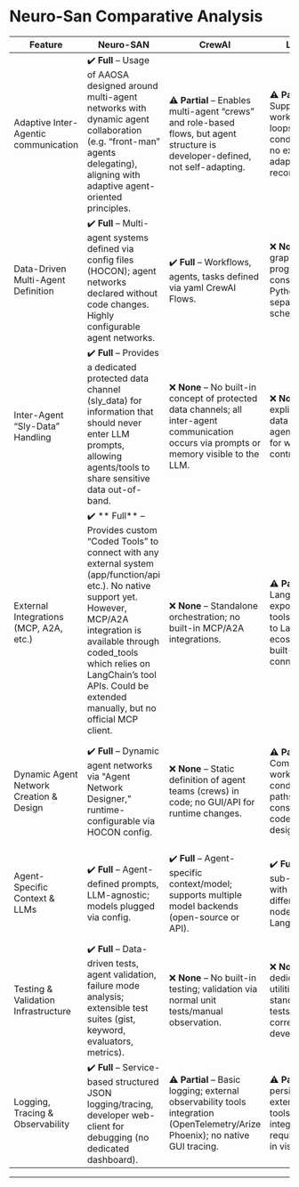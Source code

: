 # Neuro-San Comparative Analysis

| Feature                                | Neuro-SAN                                                                                                                                                                                                                                                                                            | CrewAI                                                                                                                                                                                                       | LangGraph                                                                                                                                                                                                                         | Microsoft Autogen                                                                                                                                                                                                                     | Agno                                                                                                                                                                                                                                              | PydanticAI                                                                                                                                                                                                                               | AWS Agent-Squad                                                                                                                                                                                                                                           | Google ADK                                                                                                                                                                                                                                                        |
|----------------------------------------|------------------------------------------------------------------------------------------------------------------------------------------------------------------------------------------------------------------------------------------------------------------------------------------------------|--------------------------------------------------------------------------------------------------------------------------------------------------------------------------------------------------------------|-----------------------------------------------------------------------------------------------------------------------------------------------------------------------------------------------------------------------------------|---------------------------------------------------------------------------------------------------------------------------------------------------------------------------------------------------------------------------------------|---------------------------------------------------------------------------------------------------------------------------------------------------------------------------------------------------------------------------------------------------|-------------------------------------------------------------------------------------------------------------------------------------------------------------------------------------------------------------------------------------------|-----------------------------------------------------------------------------------------------------------------------------------------------------------------------------------------------------------------------------------------------------------|-------------------------------------------------------------------------------------------------------------------------------------------------------------------------------------------------------------------------------------------------------------------|
| Adaptive Inter-Agentic communication   | ✔️ **Full** – Usage of AAOSA designed around multi-agent networks with dynamic agent collaboration (e.g. “front-man” agents delegating), aligning with adaptive agent-oriented principles.                                                                                                             | ⚠️ **Partial** – Enables multi-agent “crews” and role-based flows, but agent structure is developer-defined, not self-adapting.                                                                             | ⚠️ **Partial** – Supports complex workflows with loops and conditionals, but no explicit adaptive agent reconfiguration.                                                                                                           | ⚠️ **Partial** – Provides generic multi-agent conversation; adaptivity beyond async messaging must be developer-implemented.                                                                                                            | ✔️ **Full** – Advanced multi-agent architecture (“Agent Teams”) with adaptive delegation and collaboration.                                                                                                                                      | ⚠️ **Partial** – Modular multi-agent compositions (graphs) and dynamic protocols; adaptivity beyond configured workflows requires manual setup.                                                                                            | ⚠️ **Partial** – Specialized agents with dynamic intent-based routing, fixed supervisor/worker pattern, not self-modifying.                                                                                                                                  | ✔️ **Full** – Adaptive multi-agent systems, hierarchical agents with dynamic LLM-driven routing.                                                                                                                                                                     |
| Data-Driven Multi-Agent Definition     | ✔️ **Full** – Multi-agent systems defined via config files (HOCON); agent networks declared without code changes. Highly configurable agent networks.                                                                                                                                                                 | ✔️ **Full** – Workflows, agents, tasks defined via yaml CrewAI Flows.                                                                                                                                        | ❌ **None** – Agent graphs programmatically constructed using Python APIs (no separate config schema).                                                                                                                             | ❌ **None** – Code-first orchestration; Python-based agent instantiation/scripted agents.                                                                                                                                             | ❌ **None** – Agents/teams created via Python API; no dedicated config language.                                                                                                                                                                | ⚠️ **Partial** – Primarily Python-based agent logic, structured via Pydantic models.                                                                                                                                                       | ❌ **None** – Agent ensembles set up in code (Python/TypeScript), no high-level configs.                                                                                                                                                                  | ❌ **None** – Code-first agent definitions (Python) with CLI/UI, no separate configs.                                                                                                                                                                                      |
| Inter-Agent “Sly-Data” Handling        | ✔️ **Full** – Provides a dedicated protected data channel (sly_data) for information that should never enter LLM prompts, allowing agents/tools to share sensitive data out-of-band.                                                                                                                                                                                                | ❌ **None** – No built-in concept of protected data channels; all inter-agent communication occurs via prompts or memory visible to the LLM.                                                                                                            | ❌ **None** – No explicit concealed data passing; agent state shared for workflow control only.                                                                                                                                    | ❌ **None** – No built-in sensitive data segregation (developers must handle manually).                                                                                                                                                 | ❌ **None** – No mechanism for transmitting data outside LLM interactions.                                                                                                                                                                       | ✔️ **Full** – Secure inter-agent data via Agent2Agent (A2A) protocol; structured Pydantic models.                                                                                                                                          | ⚠️ **Partial** – Uses filter agents to strip sensitive info but no general-purpose hidden data channel.                                                                                                                                                    | ✔️ **Full** – Secure agent communication via Agent2Agent protocol, structured inter-agent messaging.                                                                                                                                                                       |
| External Integrations (MCP, A2A, etc.) | ✔️ ** Full** – Provides custom “Coded Tools” to connect with any external system (app/function/api etc.). No native support yet. However, MCP/A2A integration is available through coded_tools which relies on LangChain’s tool APIs. Could be extended manually, but no official MCP client.                                                                                                                                                                        | ❌ **None** – Standalone orchestration; no built-in MCP/A2A integrations.                                                                                                                                     | ⚠️ **Partial** – LangGraph agents exposed as MCP tools; tied mostly to LangChain ecosystem; no built-in A2A connectors.                                                                                                           | ❌ **None** – Independent framework; no built-in third-party protocols (A2A/MCP).                                                                                                                                                     | ⚠️ **Partial** – MCP server compatible via MCPTools; no native A2A support yet.                                                                                                                                                                 | ✔️ **Full** – Strong interoperability with MCP (client/server) and A2A protocols.                                                                                                                                                         | ❌ **None** – AWS services-oriented (Bedrock, Lex); no cross-vendor agent protocols.                                                                                                                                                                       | ✔️ **Full** – Built-in integration for MCP-based tooling, supports other frameworks (LangChain, LangGraph, CrewAI), uses Google's A2A.                                                                                                                                          |
| Dynamic Agent Network Creation & Design| ✔️ **Full** – Dynamic agent networks via "Agent Network Designer," runtime-configurable via HOCON config.                                                                                                                                                                                             | ❌ **None** – Static definition of agent teams (crews) in code; no GUI/API for runtime changes.                                                                                                              | ⚠️ **Partial** – Complex workflows with conditional/looping paths; graph pre-constructed in code (no visual design tool).                                                                                                         | ⚠️ **Partial** – Dynamic conversation flows with event-driven architecture; no visual network design.                                                                                                                                  | ⚠️ **Partial** – Multiple coordination modes for dynamic interactions; developer-configured team composition.                                                                                                                                   | ✔️ **Full** – Graph-based abstraction; programmatic composition and visualization (Mermaid), dynamic linking via protocols.                                                                                                               | ⚠️ **Partial** – Dynamic runtime routing (intent classifier); conversation graph predetermined (no network design tool).                                                                                                                                   | ✔️ **Full** – Hierarchical agent spawning, dynamic LLM-based routing, visual web-based agent management interface.                                                                                                                                                        |
| Agent-Specific Context & LLMs          | ✔️ **Full** – Agent-defined prompts, LLM-agnostic; models plugged via config.                                                                                                                                                                                                                        | ✔️ **Full** – Agent-specific context/model; supports multiple model backends (open-source or API).                                                                                                            | ✔️ **Full** – Distinct sub-agents/nodes with roles/tools; different LLMs per node (leverages LangChain).                                                                                                                           | ✔️ **Full** – Agents with distinct prompts/models (OpenAI, Azure, etc.) mixed within one system.                                                                                                                                       | ✔️ **Full** – Model-agnostic; supports 20+ providers, each agent own memory/tools/context.                                                                                                                                                       | ✔️ **Full** – Model-agnostic (OpenAI, Anthropic, Cohere, Gemini, etc.); agent-specific schemas/context.                                                                                                                                   | ✔️ **Full** – Agent-specific contexts (OpenAI, Bedrock, Lex) maintained individually, consistent memory propagation.                                                                                                                                      | ✔️ **Full** – Flexible models (Gemini, Vertex-supported, external LLMs); isolated agent state/prompt/tools.                                                                                                                                                                 |
| Testing & Validation Infrastructure    | ✔️ **Full** – Data-driven tests, agent validation, failure mode analysis; extensible test suites (gist, keyword, evaluators, metrics).                                                                                                                                                               | ❌ **None** – No built-in testing; validation via normal unit tests/manual observation.                                                                                                                      | ❌ **None** – No dedicated testing utilities beyond standard code tests; workflow correctness via developers.                                                                                                                     | ❌ **None** – No explicit testing suite; developer-written tests/manual evaluation.                                                                                                                                                    | ⚠️ **Partial** – Proprietary monitoring dashboard; no explicit agent testing framework described.                                                                                                                                                | ✔️ **Full** – Evaluation framework (`pydantic_evals`); systematic dataset-based agent output validation.                                                                                                                                   | ❌ **None** – No built-in evaluation/testing; QA via development practices/live monitoring.                                                                                                                                                                | ✔️ **Full** – Built-in evaluation; predefined test cases; CLI/Web UI for interactive debugging/inspection.                                                                                                                                                                  |
| Logging, Tracing & Observability       | ✔️ **Full** – Service-based structured JSON logging/tracing, developer web-client for debugging (no dedicated dashboard).                                                                                                                                                                            | ⚠️ **Partial** – Basic logging; external observability tools integration (OpenTelemetry/Arize Phoenix); no native GUI tracing.                                                                               | ⚠️ **Partial** – State persistence; external tracing tools (LangTrace) integration required; no built-in visualization.                                                                                                            | ❌ **None** – Console output/experimental AutoGen Studio; no internal tracing UI.                                                                                                                                                      | ✔️ **Full** – Real-time monitoring cloud dashboard; built-in chat UI, performance inspection.                                                                                                                                                    | ✔️ **Full** – Integrated observability via Pydantic Logfire, OpenTelemetry instrumentation for tracing operations.                                                                                                                          | ⚠️ **Partial** – Standard logging; AWS CloudWatch integration; no special trace UI.                                                                                                                                                                        | ✔️ **Full** – Rich tracing/debug support via web-based ADK Studio/CLI tools for event/message/state inspection.                                                                                                                                                             |

---
